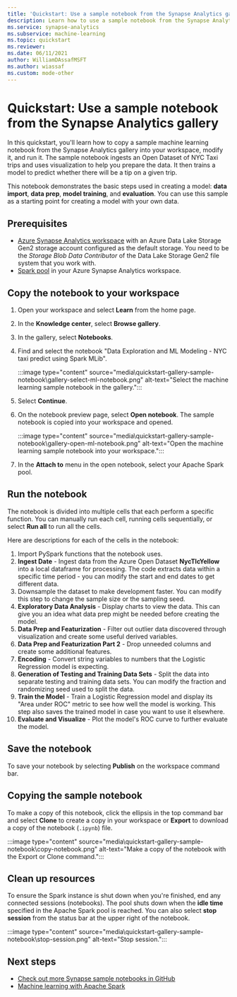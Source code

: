```yaml
---
title: 'Quickstart: Use a sample notebook from the Synapse Analytics gallery'
description: Learn how to use a sample notebook from the Synapse Analytics gallery to explore data and build a machine learning model.
ms.service: synapse-analytics
ms.subservice: machine-learning
ms.topic: quickstart
ms.reviewer: 
ms.date: 06/11/2021
author: WilliamDAssafMSFT
ms.author: wiassaf
ms.custom: mode-other
---
```


# Quickstart: Use a sample notebook from the Synapse Analytics gallery

In this quickstart, you'll learn how to copy a sample machine learning notebook from the Synapse Analytics gallery into your workspace, modify it, and run it.
The sample notebook ingests an Open Dataset of NYC Taxi trips and uses visualization to help you prepare the data. It then trains a model to predict whether there will be a tip on a given trip.

This notebook demonstrates the basic steps used in creating a model: **data import**, **data prep**, **model training**, and **evaluation**. You can use this sample as a starting point for creating a model with your own data.

## Prerequisites

* [Azure Synapse Analytics workspace](../get-started-create-workspace.md) with an Azure Data Lake Storage Gen2 storage account configured as the default storage. You need to be the *Storage Blob Data Contributor* of the Data Lake Storage Gen2 file system that you work with.
* [Spark pool](../get-started-analyze-spark.md) in your Azure Synapse Analytics workspace.

## Copy the notebook to your workspace

1. Open your workspace and select **Learn** from the home page.
1. In the **Knowledge center**, select **Browse gallery**.
1. In the gallery, select **Notebooks**.
1. Find and select the notebook "Data Exploration and ML Modeling - NYC taxi predict using Spark MLib".

   :::image type="content" source="media\quickstart-gallery-sample-notebook\gallery-select-ml-notebook.png" alt-text="Select the machine learning sample notebook in the gallery.":::

1. Select **Continue**.
1. On the notebook preview page, select **Open notebook**. The sample notebook is copied into your workspace and opened.

    :::image type="content" source="media\quickstart-gallery-sample-notebook\gallery-open-ml-notebook.png" alt-text="Open the machine learning sample notebook into your workspace.":::

1. In the **Attach to** menu in the open notebook, select your Apache Spark pool.

## Run the notebook

The notebook is divided into multiple cells that each perform a specific function.
You can manually run each cell, running cells sequentially, or select **Run all** to run all the cells.

Here are descriptions for each of the cells in the notebook:

1. Import PySpark functions that the notebook uses.
1. **Ingest Date** - Ingest data from the Azure Open Dataset **NycTlcYellow** into a local dataframe for processing. The code extracts data within a specific time period - you can modify the start and end dates to get different data.
1. Downsample the dataset to make development faster. You can modify this step to change the sample size or the sampling seed.
1. **Exploratory Data Analysis** - Display charts to view the data. This can give you an idea what data prep might be needed before creating the model.
1. **Data Prep and Featurization** - Filter out outlier data discovered through visualization and create some useful derived variables.
1. **Data Prep and Featurization Part 2** - Drop unneeded columns and create some additional features.
1. **Encoding** - Convert string variables to numbers that the Logistic Regression model is expecting.
1. **Generation of Testing and Training Data Sets** - Split the data into separate testing and training data sets. You can modify the fraction and randomizing seed used to split the data.
1. **Train the Model** - Train a Logistic Regression model and display its "Area under ROC" metric to see how well the model is working. This step also saves the trained model in case you want to use it elsewhere.
1. **Evaluate and Visualize** - Plot the model's ROC curve to further evaluate the model.

## Save the notebook

To save your notebook by selecting **Publish** on the workspace command bar.

## Copying the sample notebook

To make a copy of this notebook, click the ellipsis in the top command bar and select **Clone** to create a copy in your workspace or **Export** to download a copy of the notebook (`.ipynb`) file.

:::image type="content" source="media\quickstart-gallery-sample-notebook\copy-notebook.png" alt-text="Make a copy of the notebook with the Export or Clone command.":::

## Clean up resources

To ensure the Spark instance is shut down when you're finished, end any connected sessions (notebooks). The pool shuts down when the **idle time** specified in the Apache Spark pool is reached. You can also select **stop session** from the status bar at the upper right of the notebook.

:::image type="content" source="media\quickstart-gallery-sample-notebook\stop-session.png" alt-text="Stop session.":::

## Next steps

* [Check out more Synapse sample notebooks in GitHub](https://github.com/Azure-Samples/Synapse/tree/main/MachineLearning)
* [Machine learning with Apache Spark](../spark/apache-spark-machine-learning-concept.md)
